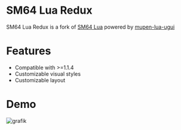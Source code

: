 # SM64 Lua Redux

SM64 Lua Redux is a fork of [SM64 Lua](https://github.com/mkdasher/SM64Lua) powered by [mupen-lua-ugui](https://github.com/Aurumaker72/mupen-lua-ugui)

# Features

- Compatible with >=1.1.4
- Customizable visual styles
- Customizable layout

# Demo

![grafik](https://github.com/Mupen64-Rewrite/SM64Lua/assets/48759429/f5c5df1c-5d95-482e-b964-697ff17d9cbd)
